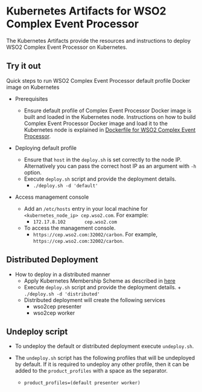 # Kubernetes Artifacts for WSO2 Complex Event Processor #
The Kubernetes Artifacts provide the resources and instructions to deploy WSO2 Complex Event Processor on Kubernetes.

## Try it out
Quick steps to run WSO2 Complex Event Processor default profile Docker image on Kubernetes

* Prerequisites
    - Ensure default profile of Complex Event Processor Docker image is built and loaded in the Kubernetes node.
    Instructions on how to build Complex Event Processor Docker image and load it to the Kubernetes node is explained in [Dockerfile for WSO2 Complex Event Processor](https://github.com/wso2/dockerfiles/tree/master/wso2cep/README.md#building-the-docker-images).

* Deploying default profile
    - Ensure that `host` in the `deploy.sh` is set correctly to the node IP. Alternatively you can pass the correct host IP as an argument with `-h` option.
    - Execute `deploy.sh` script and provide the deployment details.
        + `./deploy.sh -d 'default'`

* Access management console
    - Add an `/etc/hosts` entry in your local machine for `<kubernetes_node_ip> cep.wso2.com`. For example:
        + `172.17.8.102       cep.wso2.com`
    - To access the management console.
        +  `https://cep.wso2.com:32002/carbon`. For example, `https://cep.wso2.com:32002/carbon`.

## Distributed Deployment

* How to deploy in a distributed manner
    - Apply Kubernetes Membership Scheme as described in [here](https://docs.wso2.com/display/KA100/Kubernetes+Membership+Scheme+for+WSO2+Carbon)
    - Execute `deploy.sh` script and provide the deployment details.
          + `./deploy.sh -d 'distributed'`
    - Distributed deployment will create the following services
        + wso2cep presenter
        + wso2cep worker

## Undeploy script
* To undeploy the default or distributed deployment execute `undeploy.sh`.

* The `undeploy.sh` script has the following profiles that will be undeployed by default. If it is required to undeploy any other profile, then it can be added to the `product_profiles` with a space as the separator.
    - `product_profiles=(default presenter worker)`
